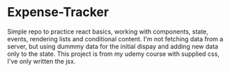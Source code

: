 # Expense-Tracker
Simple repo to practice react basics, working with components, state, events, rendering lists and conditional content. I'm not fetching data from a server, but using dummmy data for the initial dispay and adding new data only to the state. This project is from my udemy course with supplied css, I've only written the jsx.

